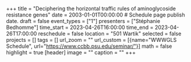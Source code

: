 +++
title = "Deciphering the horizontal traffic rules of aminoglycoside resistance genes"
date = 2003-01-01T00:00:00  # Schedule page publish date.
draft = false
event_types = ["1"]
presenters = ["Stéphanie Bedhomme"]
time_start = 2023-04-26T16:00:00
time_end = 2023-04-26T17:00:00
reschedule = false
location = "501 Wartik"
selected = false
projects = []
tags = []
url_zoom = ""
url_custom = [{name="WWWGLS Schedule", url="https://www.ccbb.psu.edu/seminar/"}]
math = false
highlight = true
[header]
image = ""
caption = ""
+++
